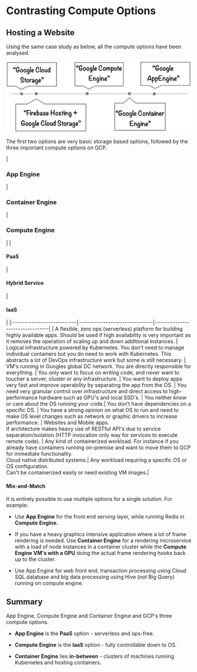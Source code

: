 # Contrasting Compute Options

## Hosting a Website

Using the same case study as below, all the compute options have been analysed.

![case_study.png](attachments/b7541894.png)

The first two options are very basic storage based options, followed by the three important compute options on GCP.



| <h3> App Engine </h3> |  <h3> Container Engine </h3> | <h3> Compute Engine</h3> |
| <h4>PaaS     </h4>       |<h4>  Hybrid Service   </h4>  | <h4> IaaS         </h4>           |
|:---------------------------|:-------------------------------|:--------------------------------|
|  A flexible, zero ops (serverless) platform for building highly available apps. Should be used if high availability is very important as it removes the operation of scaling up and down additional instances. | Logical infrastructure powered by Kubernetes. You don’t need to manage individual containers but you do need to work with Kubernetes. This abstracts a lot of DevOps infrastructure work but some is still necessary. | VM's running in Googles global DC network. You are directly responsible for everything.
| You only want to focus on writing code, and never want to toucher a server, cluster or any infrastructure. | You want to deploy apps very fast and improve operability by separating the app from the OS. | You need very granular control over infrastructure and direct access to high-performance hardware such as GPU's and local SSD's.
| You neither know or care about the OS running your code.| You don’t have dependencies on a specific OS. | You have a strong opinion on what OS to run and need to make OS level changes such as network or graphic drivers to increase performance.
| Websites and Mobile apps. <br> If architecture makes heavy use of RESTful API's due to service separation/isolation.(HTTP invocation only way for services to execute remote code). | Any kind of containerized workload. For instance if you already have containers running on-premise and want to move them to GCP for immediate functionality. <br>Cloud native distributed systems.| Any workload requiring a specific OS or OS configuration.<br> Can't be containerized easily or need existing VM images.| 


#### Mix-and-Match

It is entirely possible to use multiple options for a single solution. For example:

 - Use **App Engine** for the front end serving layer, while running Redis in **Compute Engine.**

 - If you have a heavy graphics intensive application where a lot of frame rendering is needed. Use **Container Engine** for a rendering microservice with a load of node instances in a container cluster while the **Compute Engine VM's with a GPU** doing the actual frame rendering hooks back up to the cluster.

 - Use App Engine for web front end, transaction processing using Cloud SQL database and big data processing using Hive (not Big Query) running on compute engine.


## Summary

App Engine, Compute Engine and Container Engine and GCP's three compute options.

 - **App Engine** is the **PaaS** option - serverless and ops-free.

 - **Compute Engine** is the **IaaS** option - fully controllable down to OS.

 - **Container Engine** lies **in-between** - clusters of machines running Kubernetes and hosting containers. 




